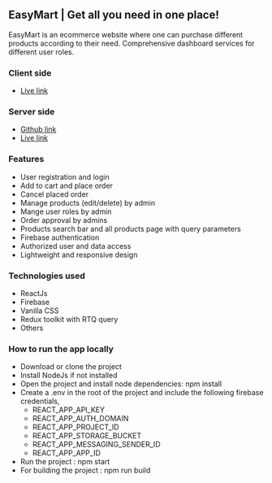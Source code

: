 ## EasyMart | Get all you need in one place!

EasyMart is an ecommerce website where one can purchase different products according to their need. Comprehensive dashboard services for different user roles.

### Client side

- [Live link](https://easymart-e9ec7.web.app)

### Server side

- [Github link](https://github.com/mehedih20/easymart-server)
- [Live link](https://easy-mart-server-sandy.vercel.app)

### Features

- User registration and login
- Add to cart and place order
- Cancel placed order
- Manage products (edit/delete) by admin
- Mange user roles by admin
- Order approval by admins
- Products search bar and all products page with query parameters
- Firebase authentication
- Authorized user and data access
- Lightweight and responsive design

### Technologies used

- ReactJs
- Firebase
- Vanilla CSS
- Redux toolkit with RTQ query
- Others

### How to run the app locally

- Download or clone the project
- Install NodeJs if not installed
- Open the project and install node dependencies: npm install
- Create a .env in the root of the project and include the following firebase credentials,
  - REACT_APP_API_KEY
  - REACT_APP_AUTH_DOMAIN
  - REACT_APP_PROJECT_ID
  - REACT_APP_STORAGE_BUCKET
  - REACT_APP_MESSAGING_SENDER_ID
  - REACT_APP_APP_ID
- Run the project : npm start
- For building the project : npm run build
